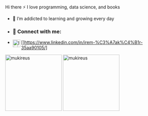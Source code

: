 Hi there
 :zap: I love programming, data science, and books
- 🌱 I’m addicted to learning and growing every day
- ### 📩 Connect with me:
- [<img align="left" alt="linkedin | LinkedIn" width="24px" src="https://raw.githubusercontent.com/peterthehan/peterthehan/master/assets/linkedin.svg" />]https://www.linkedin.com/in/irem-%C3%A7ak%C4%B1r-35aa90105/]


<img height="180em" align="center" src="https://github-readme-stats.vercel.app/api?username=iremcakirrr&show_icons=true&locale=en&theme=algolia&include_all_commits=true&count_private=true" alt="mukireus"/>
  <img height="180em" align="center" src="https://github-readme-stats.vercel.app/api/top-langs?username=iremcakirrr&show_icons=true&locale=en&layout=compact&langs_count=8&theme=algolia" alt="mukireus"/>

